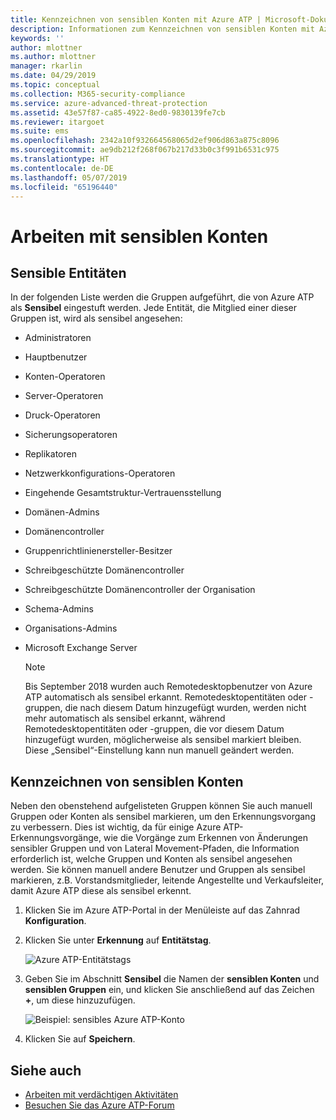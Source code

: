 ```yaml
---
title: Kennzeichnen von sensiblen Konten mit Azure ATP | Microsoft-Dokumentation
description: Informationen zum Kennzeichnen von sensiblen Konten mit Azure Advanced Threat Protection (ATP)
keywords: ''
author: mlottner
ms.author: mlottner
manager: rkarlin
ms.date: 04/29/2019
ms.topic: conceptual
ms.collection: M365-security-compliance
ms.service: azure-advanced-threat-protection
ms.assetid: 43e57f87-ca85-4922-8ed0-9830139fe7cb
ms.reviewer: itargoet
ms.suite: ems
ms.openlocfilehash: 2342a10f932664568065d2ef906d863a875c8096
ms.sourcegitcommit: ae9db212f268f067b217d33b0c3f991b6531c975
ms.translationtype: HT
ms.contentlocale: de-DE
ms.lasthandoff: 05/07/2019
ms.locfileid: "65196440"
---
```

# <a name="working-with-sensitive-accounts"></a>Arbeiten mit sensiblen Konten

## <a name="sensitive-entites"></a>Sensible Entitäten

In der folgenden Liste werden die Gruppen aufgeführt, die von Azure ATP als **Sensibel** eingestuft werden. Jede Entität, die Mitglied einer dieser Gruppen ist, wird als sensibel angesehen:

- Administratoren
- Hauptbenutzer
- Konten-Operatoren
- Server-Operatoren
- Druck-Operatoren
- Sicherungsoperatoren
- Replikatoren
- Netzwerkkonfigurations-Operatoren 
- Eingehende Gesamtstruktur-Vertrauensstellung
- Domänen-Admins
- Domänencontroller
- Gruppenrichtlinienersteller-Besitzer 
- Schreibgeschützte Domänencontroller 
- Schreibgeschützte Domänencontroller der Organisation 
- Schema-Admins 
- Organisations-Admins
- Microsoft Exchange Server

  > [!NOTE]
  > Bis September 2018 wurden auch Remotedesktopbenutzer von Azure ATP automatisch als sensibel erkannt. Remotedesktopentitäten oder -gruppen, die nach diesem Datum hinzugefügt wurden, werden nicht mehr automatisch als sensibel erkannt, während Remotedesktopentitäten oder -gruppen, die vor diesem Datum hinzugefügt wurden, möglicherweise als sensibel markiert bleiben. Diese „Sensibel“-Einstellung kann nun manuell geändert werden.  

## <a name="tagging-sensitive-accounts"></a>Kennzeichnen von sensiblen Konten

Neben den obenstehend aufgelisteten Gruppen können Sie auch manuell Gruppen oder Konten als sensibel markieren, um den Erkennungsvorgang zu verbessern. Dies ist wichtig, da für einige Azure ATP-Erkennungsvorgänge, wie die Vorgänge zum Erkennen von Änderungen sensibler Gruppen und von Lateral Movement-Pfaden, die Information erforderlich ist, welche Gruppen und Konten als sensibel angesehen werden. Sie können manuell andere Benutzer und Gruppen als sensibel markieren, z.B. Vorstandsmitglieder, leitende Angestellte und Verkaufsleiter, damit Azure ATP diese als sensibel erkennt.

1.  Klicken Sie im Azure ATP-Portal in der Menüleiste auf das Zahnrad **Konfiguration**.

2.  Klicken Sie unter **Erkennung** auf **Entitätstag**.

    ![Azure ATP-Entitätstags](media/entity-tags.png)

3.  Geben Sie im Abschnitt **Sensibel** die Namen der **sensiblen Konten** und **sensiblen Gruppen** ein, und klicken Sie anschließend auf das Zeichen **+**, um diese hinzuzufügen.

    ![Beispiel: sensibles Azure ATP-Konto](media/sensitive-account-sample.png)

4. Klicken Sie auf **Speichern**.

    
## <a name="see-also"></a>Siehe auch

- [Arbeiten mit verdächtigen Aktivitäten](working-with-suspicious-activities.md)
- [Besuchen Sie das Azure ATP-Forum](https://aka.ms/azureatpcommunity)
